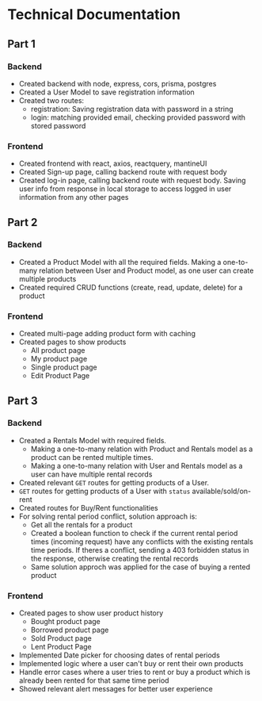 # Technical Documentation

## Part 1

### Backend

- Created backend with node, express, cors, prisma, postgres
- Created a User Model to save registration information
- Created two routes:
  - registration: Saving registration data with password in a string
  - login: matching provided email, checking provided password with stored password

### Frontend

- Created frontend with react, axios, reactquery, mantineUI
- Created Sign-up page, calling backend route with request body
- Created log-in page, calling backend route with request body. Saving user info from response in local storage to access logged in user information from any other pages

## Part 2

### Backend

- Created a Product Model with all the required fields. Making a one-to-many relation between User and Product model, as one user can create multiple products
- Created required CRUD functions (create, read, update, delete) for a product

### Frontend

- Created multi-page adding product form with caching
- Created pages to show products
  - All product page
  - My product page
  - Single product page
  - Edit Product Page

## Part 3

### Backend

- Created a Rentals Model with required fields.
  - Making a one-to-many relation with Product and Rentals model as a product can be rented multiple times.
  - Making a one-to-many relation with User and Rentals model as a user can have multiple rental records
- Created relevant `GET` routes for getting products of a User.
- `GET` routes for getting products of a User with `status` available/sold/on-rent
- Created routes for Buy/Rent functionalities
- For solving rental period conflict, solution approach is:
  - Get all the rentals for a product
  - Created a boolean function to check if the current rental period times (incoming request) have any conflicts with the existing rentals time periods. If theres a conflict, sending a 403 forbidden status in the response, otherwise creating the rental records
  - Same solution approch was applied for the case of buying a rented product

### Frontend

- Created pages to show user product history
  - Bought product page
  - Borrowed product page
  - Sold Product page
  - Lent Product Page
- Implemented Date picker for choosing dates of rental periods
- Implemented logic where a user can't buy or rent their own products
- Handle error cases where a user tries to rent or buy a product which is already been rented for that same time period
- Showed relevant alert messages for better user experience
